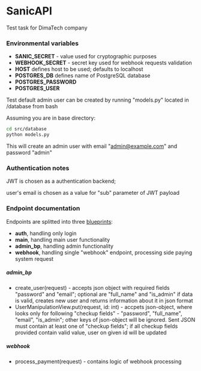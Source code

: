 # SanicAPI
Test task for DimaTech company


### Environmental variables
+ **SANIC_SECRET** - value used for cryptographic purposes
+ **WEBHOOK_SECRET** - secret key used for webhook requests validation 
+ **HOST** defines host to be used; defaults to localhost
+ **POSTGRES_DB** defines name of PostgreSQL database
+ **POSTGRES_PASSWORD** 
+ **POSTGRES_USER** 

Test default admin user can be created by running "models.py" located in /database from bash

Assuming you are in base directory:
```bash
cd src/database
python models.py
```
This will create an admin user with email "admin@example.com" and password "admin"

### Authentication notes
JWT is chosen as a authentication backend; 

user's email is chosen as a value for "sub" parameter of JWT payload



### Endpoint documentation
Endpoints are splitted into three [blueprints](https://sanic.dev/en/guide/best-practices/blueprints.html):
+ **auth**, handling only login
+ **main**, handling main user functionality
+ **admin_bp**, handling admin functionality
+ **webhook**, handling single "webhook" endpoint, processing side paying system request

##### admin_bp
+ create_user(request) - accepts json object with required fields "password" and "email";
    optional are "full_name" and "is_admin"
    if data is valid, creates new user and returns information about it in
    json format
+ UserManipulationView.put(request, id: int) - accpets json-object, where looks only for 
    following "checkup fields" - "password", "full_name", "email", "is_admin"; other keys of json-object
    will be ignored. Sent JSON must contain at least one of "checkup fields"; if all checkup fields 
    provided contain valid value, user on given id will be updated   
    
##### webhook
+ process_payment(request) - contains logic of webhook processing
